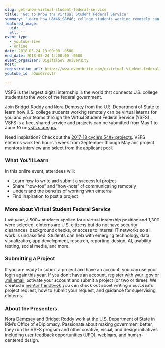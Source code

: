 ```yaml
---
slug: get-know-virtual-student-federal-service
title: 'Get to Know the Virtual Student Federal Service'
summary: 'Learn how U&#46;S&#46; college students working remotely can be virtual interns for you and your federal government teams through the Virtual Student Federal Service&#46;'
featured_image: 
  uid: 
  alt: ''
event_type: 
  - youtube-live
  - online
date: 2018-05-24 13:00:00 -0500
end_date: 2018-05-24 14:00:00 -0500
event_organizer: DigitalGov University
host: 
registration_url: https://www.eventbrite.com/e/virtual-student-federal-service-vsfs-submit-a-project-and-make-an-impact-registration-46118530767
youtube_id: aQWmGrrsvtY

---
```


VSFS is the largest digital internship in the world that connects U.S. college students to the work of the federal government.

Join Bridget Roddy and Nora Dempsey from the U.S. Department of State to learn how U.S. college students working remotely can be virtual interns for you and your teams through the Virtual Student Federal Service (VSFS). VSFS is a free, shared service and projects can be submitted from May 1 to June 10 on [vsfs.state.gov](https://vsfs.state.gov/). 
 
Need inspiration? Check out the [2017-18 cycle’s 540+ projects](http://vsfs.state.gov/projects). VSFS eInterns work ten hours a week from September through May and project mentors interview and select from the applicant pool.
 
### What You’ll Learn
 
In this online event, attendees will:

- Learn how to write and submit a successful project
- Share “how-tos” and “how-nots” of communicating remotely
- Understand the benefits of working with eInterns
- Find inspiration to post a project
  
### More about Virtual Student Federal Service
 
Last year, 4,500+ students applied for a virtual internship position and 1,300 were selected. eInterns are U.S. citizens but do not have security clearances, background checks, or access to internal IT networks so all work is unclassified. Students can help with emerging technology, data visualization, app development, research, reporting, design, AI, usability testing, social media, and more.
 
### Submitting a Project
 
If you are ready to submit a project and have an account, you can use your login again this year. If you don’t have an account, [register with your .gov or .mil email](https://vsfs.state.gov/login), activate your account and submit a project (or two or three). We created a [mentor handbook](https://docs.google.com/document/d/1jXrcVTE6HRrK8LGhW49A7thSv-K2CuIdqLS1GaKvL9M/edit?usp=sharing) you can check out about writing a successful project request, how to submit your request, and guidance for supervising eInterns.  
 
### About the Presenters
 
Nora Dempsey and Bridget Roddy work at the U.S. Department of State in IRM’s Office of eDiplomacy. Passionate about making government better, they run the VSFS program and other creative, visual, and design initiatives including user feedback opportunities (UFO), webinars, and human-centered design.
